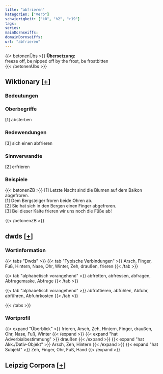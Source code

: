 ```yaml
---
title: "abfrieren"
kategorien: ["Verb"]
schwierigkeit: ["k0", "h2", "r19"]
tags:
series:
mainDornseiffs:
domainDornseiffs:
url: "abfrieren"
---
```


{{< betonenÜbs >}}
**Übersetzung:**  
freeze off, be nipped off by the frost, be frostbitten  
{{< /betonenÜbs >}}

## Wiktionary [[+](https://de.wiktionary.org/wiki/abfrieren)]

### Bedeutungen

### Oberbegriffe
[1] absterben  

### Redewendungen
[3] sich einen abfrieren  

### Sinnverwandte
[2] erfrieren  

### Beispiele
{{< betonenZB >}}
[1] Letzte Nacht sind die Blumen auf dem Balkon abgefroren.  
[1] Dem Bergsteiger froren beide Ohren ab.  
[2] Sie hat sich in den Bergen einen Finger abgefroren.  
[3] Bei dieser Kälte frieren wir uns noch die Füße ab!  

{{< /betonenZB >}}


## dwds [[+](https://www.dwds.de/wb/abfrieren)]

### Wortinformation
{{< tabs "Dwds" >}}
{{< tab "Typische Verbindungen" >}}
Arsch, Finger, Fuß, Hintern, Nase, Ohr, Winter, Zeh, draußen, frieren
{{< /tab >}}

{{< tab "alphabetisch vorangehend" >}}
abfretten, abfressen, abfragen, Abfragemaske, Abfrage
{{< /tab >}}

{{< tab "alphabetisch vorangehend" >}}
abfrottieren, abfühlen, Abfuhr, abführen, Abfuhrkosten
{{< /tab >}}

{{< /tabs >}}

### Wortprofil
{{< expand "Überblick" >}} frieren, Arsch, Zeh, Hintern, Finger, draußen, Ohr, Nase, Fuß, Winter {{< /expand >}}
{{< expand "hat Adverbialbestimmung" >}} draußen {{< /expand >}}
{{< expand "hat Akk./Dativ-Objekt" >}} Arsch, Zeh, Hintern {{< /expand >}}
{{< expand "hat Subjekt" >}} Zeh, Finger, Ohr, Fuß, Hand {{< /expand >}}

## Leipzig Corpora [[+](https://corpora.uni-leipzig.de/en/res?word=abfrieren&corpusId=deu_newscrawl-public_2018)]

